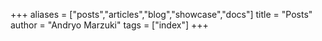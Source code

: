 +++
aliases = ["posts","articles","blog","showcase","docs"]
title = "Posts"
author = "Andryo Marzuki"
tags = ["index"]
+++
